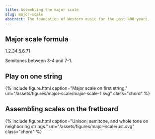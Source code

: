 ```yaml
---
title: Assembling the major scale
slug: major-scale
abstract: The foundation of Western music for the past 400 years. 
---
```


## Major scale formula

1.2.34.5.6.71

Semitones between 3-4 and 7-1. 

## Play on one string

{% include figure.html
    caption="Major scale on first string."
    url="/assets/figures/major-scale/major-scale-1.svg"
    class="chord"
%}

## Assembling scales on the fretboard

{% include figure.html
    caption="Unison, semitone, and whole tone on neighboring strings."
    url="/assets/figures/major-scale/ust.svg"
    class="chord"
%}
